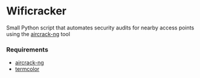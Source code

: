 # Wificracker
Small Python script that automates security audits for nearby access points using the [aircrack-ng](https://www.aircrack-ng.org/) tool

### Requirements
- [aircrack-ng](https://www.aircrack-ng.org/)
- [termcolor](https://pypi.python.org/pypi/termcolor)
